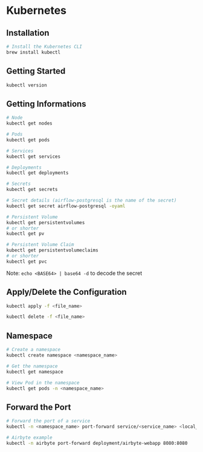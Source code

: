 # Kubernetes

## Installation

```bash
# Install the Kubernetes CLI
brew install kubectl
```

## Getting Started

```bash
kubectl version
```

## Getting Informations

```bash
# Node
kubectl get nodes

# Pods
kubectl get pods

# Services
kubectl get services

# Deployments
kubectl get deployments

# Secrets
kubectl get secrets

# Secret details (airflow-postgresql is the name of the secret)
kubectl get secret airflow-postgresql -oyaml

# Persistent Volume
kubectl get persistentvolumes
# or shorter
kubectl get pv

# Persistent Volume Claim
kubectl get persistentvolumeclaims
# or shorter
kubectl get pvc
```

Note: `echo <BASE64> | base64 -d` to decode the secret

## Apply/Delete the Configuration

```bash
kubectl apply -f <file_name>

kubectl delete -f <file_name>
```

## Namespace

```bash
# Create a namespace
kubectl create namespace <namespace_name>

# Get the namespace
kubectl get namespace

# View Pod in the namespace
kubectl get pods -n <namespace_name>
```

## Forward the Port

```bash
# Forward the port of a service
kubectl -n <namespace_name> port-forward service/<service_name> <local_port>:<remote_port>

# Airbyte example
kubectl -n airbyte port-forward deployment/airbyte-webapp 8080:8080
```
